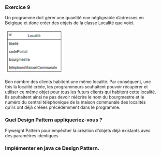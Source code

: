 ### Exercice 9

Un programme doit gérer une quantité non négligeable d’adresses en Belgique et
donc créer des objets de la classe Localité que voici.

![img.png](img.png)

Bon nombre des clients habitent une même localité. Par conséquent, une fois la
localité créée, les programmeurs souhaitent pouvoir récupérer et utiliser ce
même objet pour tous les futurs clients qui habitent cette localité. Ils souhaitent
ainsi ne pas devoir réécrire le nom du bourgmestre et le numéro du central
téléphonique de la maison communale des localités qu’ils ont déjà créées
précédemment dans le programme.

### Quel Design Pattern appliqueriez-vous ?

Flyweight Pattern pour empêcher la création d'objets déjà existants avec des paramètres identiques

### Implémenter en java ce Design Pattern.